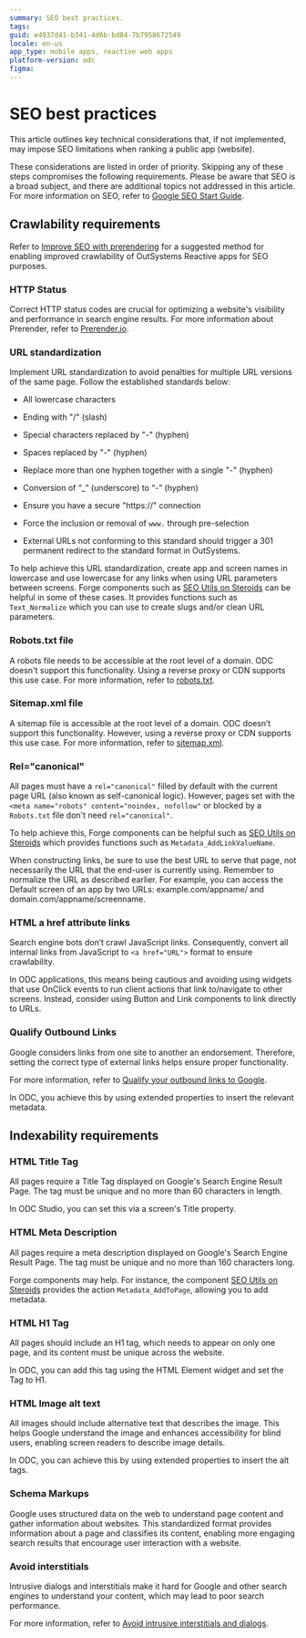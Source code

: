 ```yaml
---
summary: SEO best practices.
tags: 
guid: e4937d41-b341-4d6b-bd84-7b7958672549
locale: en-us
app_type: mobile apps, reactive web apps
platform-version: odc
figma: 
---
```


# SEO best practices

This article outlines key technical considerations that, if not implemented, may impose SEO limitations when ranking a public app (website).

These considerations are listed in order of priority. Skipping any of these steps compromises the following requirements. Please be aware that SEO is a broad subject, and there are additional topics not addressed in this article. For more information on SEO, refer to [Google SEO Start Guide](https://developers.google.com/search/docs/fundamentals/seo-starter-guide).

## Crawlability requirements

Refer to [Improve SEO with prerendering](improve-seo-prerendering.md) for a suggested method for enabling improved crawlability of OutSystems Reactive apps for SEO purposes. 

### HTTP Status

Correct HTTP status codes are crucial for optimizing a website's visibility and performance in search engine results. For more information about Prerender, refer to [Prerender.io](http://Prerender.io).

### URL standardization

Implement URL standardization to avoid penalties for multiple URL versions of the same page. Follow the established standards below:

* All lowercase characters

* Ending with "/" (slash)

* Special characters replaced by "-" (hyphen)

* Spaces replaced by "-" (hyphen)

* Replace more than one hyphen together with a single "-" (hyphen)

* Conversion of “_” (underscore) to “-” (hyphen)

* Ensure you have a secure "https://" connection

* Force the inclusion or removal of `www.` through pre-selection

* External URLs not conforming to this standard should trigger a 301 permanent redirect to the standard format in OutSystems.

To help achieve this URL standardization, create app and screen names in lowercase and use lowercase for any links when using URL parameters between screens. Forge components such as [SEO Utils on Steroids](https://www.outsystems.com/forge/component-overview/18898/seo-utils-on-steroids-odc) can be helpful in some of these cases. It provides functions such as `Text_Normalize` which you can use to create slugs and/or clean URL parameters.

### Robots.txt file

A robots file needs to be accessible at the root level of a domain. ODC doesn't support this functionality. Using a reverse proxy or CDN supports this use case. For more information, refer to [robots.txt](generating-sitemap-robot-files.md#robotstxt).

### Sitemap.xml file

A sitemap file is accessible at the root level of a domain. ODC doesn’t support this functionality. However, using a reverse proxy or CDN supports this use case. For more information, refer to [sitemap.xml](generating-sitemap-robot-files.md#sitemapxml). 

### Rel="canonical"

All pages must have a `rel="canonical"` filled by default with the current page URL (also known as self-canonical logic). However, pages set with the `<meta name="robots" content="noindex, nofollow"` or blocked by a `Robots.txt` file don't need `rel="canonical"`.

To help achieve this, Forge components can be helpful such as [SEO Utils on Steroids](https://www.outsystems.com/forge/component-overview/18898/seo-utils-on-steroids-odc) which provides functions such as `Metadata_AddLinkValueName`.

When constructing links, be sure to use the best URL to serve that page, not necessarily the URL that the end-user is currently using. Remember to normalize the URL as described earlier. For example, you can access the Default screen of an app by two URLs: example.com/appname/ and domain.com/appname/screenname.

### HTML a href attribute links

Search engine bots don’t crawl JavaScript links. Consequently, convert all internal links from JavaScript to `<a href="URL">` format to ensure crawlability.

In ODC applications, this means being cautious and avoiding using widgets that use OnClick events to run client actions that link to/navigate to other screens. Instead, consider using Button and Link components to link directly to URLs.

### Qualify Outbound Links

Google considers links from one site to another an endorsement. Therefore, setting the correct type of external links helps ensure proper functionality.

For more information, refer to [Qualify your outbound links to Google](https://developers.google.com/search/docs/crawling-indexing/qualify-outbound-links).

In ODC, you achieve this by using extended properties to insert the relevant metadata.

## Indexability requirements

### HTML Title Tag

All pages require a Title Tag displayed on Google's Search Engine Result Page. The tag must be unique and no more than 60 characters in length.

In ODC Studio, you can set this via a screen's Title property.

### HTML Meta Description

All pages require a meta description displayed on Google's Search Engine Result Page. The tag must be unique and no more than 160 characters long.

Forge components may help. For instance, the component [SEO Utils on Steroids](https://www.outsystems.com/forge/component-overview/18898/seo-utils-on-steroids-odc) provides the action `Metadata_AddToPage`, allowing you to add metadata.

### HTML H1 Tag

All pages should include an H1 tag, which needs to appear on only one page, and its content must be unique across the website.

In ODC, you can add this tag using the HTML Element widget and set the Tag to H1.

### HTML Image alt text

All images should include alternative text that describes the image. This helps Google understand the image and enhances accessibility for blind users, enabling screen readers to describe image details.

In ODC, you can achieve this by using extended properties to insert the alt tags.

### Schema Markups

Google uses structured data on the web to understand page content and gather information about websites. This standardized format provides information about a page and classifies its content, enabling more engaging search results that encourage user interaction with a website.

### Avoid interstitials 

Intrusive dialogs and interstitials make it hard for Google and other search engines to understand your content, which may lead to poor search performance.

For more information, refer to [Avoid intrusive interstitials and dialogs](https://developers.google.com/search/docs/appearance/avoid-intrusive-interstitials).
